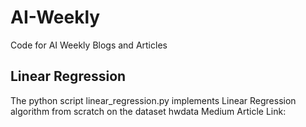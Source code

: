 # AI-Weekly
Code for AI Weekly Blogs and Articles

## Linear Regression
The python script linear_regression.py implements Linear Regression algorithm from scratch on the dataset hwdata
Medium Article Link: 
